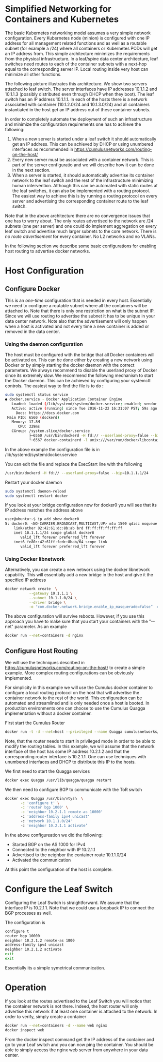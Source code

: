 # Simplified Networking for Containers and Kubernetes

The basic Kubernetes networking model assumes a very simple network configuration. Every Kubernetes node 
(minion) is configured with one IP address for all management related functions and as well as a routable
subnet (for example a /24) where all containers or Kubernetes PODs will get an IP address from. This 
simple architecture minimizes the requirements from the physical infrastructure. In a leaf/spine data 
center architecture, leaf switches need routes to each of the container subnets with a next-hop equal
to the corresponding server IP. Local routing inside very host can minimize all other functions. 

The following picture illustrates this architecture. We show two servers attached to leaf switch. The 
server interfaces have IP addresses 10.1.1.2 and 10.1.1.3 (possibly distributed even through DHCP
when they boot). The leaf switch has an IP address 10.1.1.1. In each of the hosts there is a network
associated with container (10.1.2.0/24 and 10.1.3.0/24) and all containers instantiated in the host 
get an IP address out of these container subnets. 

In order to completely automate the deployment of such an infrastructure and minimize the configuration
requirements one has to achieve the following:

1. When a new server is started under a leaf switch it should automatically get an IP address. This can 
be achieved by DHCP or using unumbered interfaces as recommended in https://cumulusnetworks.com/routing-on-the-host/
2. Every new server must be associated with a container network. This is part of the server configuratio
and we will describe how it can be done in the next section.
3. When a server is started, it should automatically advertise its container network to the leaf switch
and the rest of the infrastructure minimizing human intervention. Although this can be automated 
with static routes at the leaf switches, it can also be implemented with a routing protocol. 
The easiest way to achieve this is by  running a routing protocol on every server and advertising the
corresponding container route to the  leaf switch. 

Note that in the above architecture there are no convergence issues that one has to worry about. The only
routes advertised to the network are /24 subnets (one per server) and one could do implement aggregation
on every leaf switch and advertise much larger subnets to the core network. There is *no route advertisement* 
for every container. No L2 networks and no VLANs. 

In the following section we describe some basic configurations for enabling host routing to advertise docker networks.

# Host Configuration

## Configure Docker 

This is an *one-time* configuration that is needed in every host. Essentially we need to configure
a routable subnet where all the containers will be attached to. Note that there is only one restriction
on what is the subnet IP. Since we will use routing to advertise the subnet it has to be 
unique in your data center network. Note also that the advertisement will only happen when a host 
is activated and not every time a new container is added or removed in the data center. 

### Using the daemon configuration 

The host must be configured with the bridge that all Docker containers will be activated on. This can be done
either by creating a new network using Docker or by simply starting the docker daemon with the 
correct parameters. We always recommend to disable the userland proxy of Docker since its extremely
slow. We recommend the following mechanism to start the Docker daemon. This can be achieved
by configuring your systemctl controls. The easiest way to find the file is to do :

```bash 
sudo systemctl status service 
● docker.service - Docker Application Container Engine
   Loaded: loaded (/lib/systemd/system/docker.service; enabled; vendor preset: enabled)
   Active: active (running) since Tue 2016-11-22 16:31:07 PST; 59s ago
     Docs: https://docs.docker.com
 Main PID: 6560 (dockerd)
   Memory: 17.8M
      CPU: 329ms
   CGroup: /system.slice/docker.service
           ├─6560 /usr/bin/dockerd -H fd:// --userland-proxy=false --bip=172.0.0.1/24
           └─6567 docker-containerd -l unix:///var/run/docker/libcontainerd/docker-containerd.sock --shim docker-containerd-shim --metrics-interval...
```
In the above example the configuration file is in /lib/systemd/system/docker.service

You can edit the file and replace the ExecStart line with the following

```bash
/usr/bin/dockerd -H fd:// --userland-proxy=false --bip=10.1.1.1/24
```

Restart your docker daemon 

```bash 
sudo systemctl daemon-reload
sudo systemctl restart docker
```

If you look at your bridge configuration now for docker0 you will see that its IP address matches
the address above 

```bash
user@ubuntu:~$ ip add show docker0
5: docker0: <NO-CARRIER,BROADCAST,MULTICAST,UP> mtu 1500 qdisc noqueue state DOWN group default
    link/ether 02:42:61:dc:8b:ab brd ff:ff:ff:ff:ff:ff
    inet 10.1.1.1/24 scope global docker0
       valid_lft forever preferred_lft forever
    inet6 fe80::42:61ff:fedc:8bab/64 scope link
       valid_lft forever preferred_lft forever
```

### Using Docker libnetwork 

Alternatively, you can create a new network using the docker libnetwork capability. This will essentially
add a new bridge in the host and give it the specified IP address

```bash
docker network create  \
           --gateway 10.1.1.1 \
           --subnet 10.1.1.0/24 \
           --driver bridge \
           -o "com.docker.network.bridge.enable_ip_masquerade=false”  containers
```

The above configuration will survive reboots. However, if you use this approach you have to make sure 
that you start your containers with the "--net" parameter. As an example

```bash
docker run --net=containers -d nginx 
```

## Configure Host Routing 
We will use the techniques described in https://cumulusnetworks.com/routing-on-the-host/ to create a simple
example. More complex routing configurations can be obviously implemented.

For simplicity in this example we will use the Cumulus docker container to configure a local routing protocol
on the host that will advertise the container network to the rest of the world. This configuration can 
be automated and streamlined and is only needed once a host is booted. In production environments one 
can choose to use the Cumulus Quagga implementation without a docker container. 

First start the Cumulus Router 

```bash 
docker run -t -d --net=host --privileged --name Quagga cumulusnetworks/quagga:denial-latest
```

Note, that the router needs to start in privileged mode in order to be able to modify the routing tables. 
In this example, we will assume that the network interface of the host has some IP address 10.2.1.2 
and that the corresponding router interface is 10.2.1.1. One can use techniques with unumbered interfaces
and DHCP to distribute this IP to the hosts. 

We first need to start the Quagga services
```bash
docker exec Quagga /usr/lib/quagga/quagga restart
```

We then need to configure BGP to communicate with the ToR switch
```bash 
docker exec Quagga /usr/bin/vtysh  \
       -c 'configure t' \
       -c 'router bgp 1000' \
       -c 'neighbor 10.2.1.1 remote-as 10000' 
       -c 'address-family ipv4 unicast' 
       -c 'network 10.1.1.0/24' 
       -c 'neighbor 10.2.1.1 activate’
```
In the above configureation we did the following:
* Started BGP on the AS 1000 for IPv4
* Connected to the neighbor with IP 10.2.1.1
* Advertised to the neighbor the container route 10.1.1.0/24
* Activated the communication

At this point the configuration of the host is complete.

# Configure the Leaf Switch 

Configuring the Leaf Switch is straightforward. We assume that the interface IP is 10.2.1.1. Note that we could 
use a loopback IP to connect the BGP processes as well. 

The configuration is 
```bash
configure t
router bgp 10000
neighbor 10.2.1.2 remote-as 1000
address-family ipv4 unicast
neighbor 10.2.1.2 activate
exit 
exit
```
Essentially its a simple symetrical communication. 

# Operation
If you look at the routes advertised to the Leaf Switch you will notice that the container network is not there. Indeed,
the host router will only advertise this network if at least one container is attached to the network. In order to 
verify, simply create a container 

```bash
docker run --net=containers -d --name web nginx 
docker inspect web 
```

From the docker inspect command get the IP address of the container and go to your 
Leaf switch and you can now ping the container. You should be able to simply access the 
nginx web server from anywhere in your data center.
